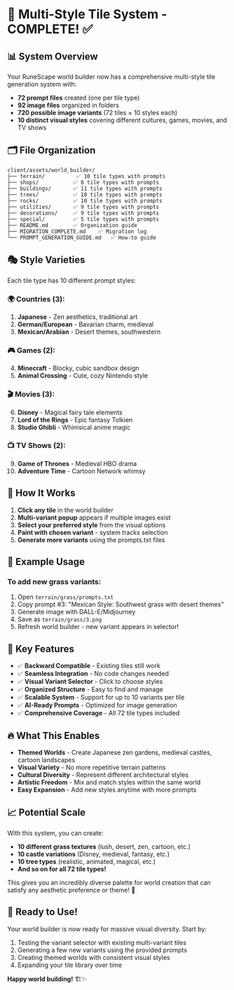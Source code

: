 # 🎨 Multi-Style Tile System - COMPLETE! ✅

## 📊 System Overview

Your RuneScape world builder now has a comprehensive multi-style tile generation system with:

- **72 prompt files** created (one per tile type)
- **92 image files** organized in folders
- **720 possible image variants** (72 tiles × 10 styles each)
- **10 distinct visual styles** covering different cultures, games, movies, and TV shows

## 🗂️ File Organization

```
client/assets/world_builder/
├── terrain/          ✅ 10 tile types with prompts
├── shops/           ✅ 8 tile types with prompts  
├── buildings/       ✅ 11 tile types with prompts
├── trees/           ✅ 10 tile types with prompts
├── rocks/           ✅ 10 tile types with prompts
├── utilities/       ✅ 9 tile types with prompts
├── decorations/     ✅ 9 tile types with prompts
├── special/         ✅ 5 tile types with prompts
├── README.md        ✅ Organization guide
├── MIGRATION_COMPLETE.md    ✅ Migration log
└── PROMPT_GENERATION_GUIDE.md   ✅ How-to guide
```

## 🎭 Style Varieties

Each tile type has 10 different prompt styles:

### 🌍 Countries (3):
1. **Japanese** - Zen aesthetics, traditional art
2. **German/European** - Bavarian charm, medieval
3. **Mexican/Arabian** - Desert themes, southwestern

### 🎮 Games (2):
4. **Minecraft** - Blocky, cubic sandbox design
5. **Animal Crossing** - Cute, cozy Nintendo style

### 🎬 Movies (3):
6. **Disney** - Magical fairy tale elements
7. **Lord of the Rings** - Epic fantasy Tolkien
8. **Studio Ghibli** - Whimsical anime magic

### 📺 TV Shows (2):
9. **Game of Thrones** - Medieval HBO drama
10. **Adventure Time** - Cartoon Network whimsy

## 🚀 How It Works

1. **Click any tile** in the world builder
2. **Multi-variant popup** appears if multiple images exist
3. **Select your preferred style** from the visual options
4. **Paint with chosen variant** - system tracks selection
5. **Generate more variants** using the prompts.txt files

## 📁 Example Usage

### To add new grass variants:
1. Open `terrain/grass/prompts.txt`
2. Copy prompt #3: "Mexican Style: Southwest grass with desert themes"
3. Generate image with DALL-E/Midjourney
4. Save as `terrain/grass/3.png`
5. Refresh world builder - new variant appears in selector!

## 🎯 Key Features

- ✅ **Backward Compatible** - Existing tiles still work
- ✅ **Seamless Integration** - No code changes needed
- ✅ **Visual Variant Selector** - Click to choose styles  
- ✅ **Organized Structure** - Easy to find and manage
- ✅ **Scalable System** - Support for up to 10 variants per tile
- ✅ **AI-Ready Prompts** - Optimized for image generation
- ✅ **Comprehensive Coverage** - All 72 tile types included

## 🔥 What This Enables

- **Themed Worlds** - Create Japanese zen gardens, medieval castles, cartoon landscapes
- **Visual Variety** - No more repetitive terrain patterns
- **Cultural Diversity** - Represent different architectural styles
- **Artistic Freedom** - Mix and match styles within the same world
- **Easy Expansion** - Add new styles anytime with more prompts

## 📈 Potential Scale

With this system, you can create:
- **10 different grass textures** (lush, desert, zen, cartoon, etc.)
- **10 castle variations** (Disney, medieval, fantasy, etc.)
- **10 tree types** (realistic, animated, magical, etc.)
- **And so on for all 72 tile types!**

This gives you an incredibly diverse palette for world creation that can satisfy any aesthetic preference or theme! 🌟

## 🎪 Ready to Use!

Your world builder is now ready for massive visual diversity. Start by:
1. Testing the variant selector with existing multi-variant tiles
2. Generating a few new variants using the provided prompts  
3. Creating themed worlds with consistent visual styles
4. Expanding your tile library over time

**Happy world building!** 🏗️✨